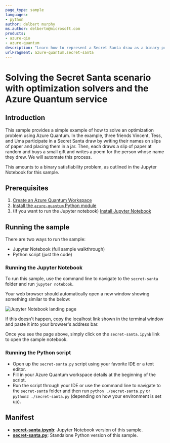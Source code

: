 ```yaml
---
page_type: sample
languages:
- python
author: delbert murphy
ms.author: delbertm@microsoft.com
products:
- azure-qio
- azure-quantum
description: "Learn how to represent a Secret Santa draw as a binary problem and solve it using the Azure Quantum service"
urlFragment: azure-quantum.secret-santa
---
```


# Solving the Secret Santa scenario with optimization solvers and the Azure Quantum service

## Introduction

This sample provides a simple example of how to solve an optimization problem using Azure Quantum. In the example, three friends Vincent, Tess, and Uma participate in a Secret Santa draw by writing their names on slips of paper and placing them in a jar. Then, each draws a slip of paper at random and buys a small gift and writes a poem for the person whose name they drew. We will automate this process.

This amounts to a binary satisfiability problem, as outlined in the Jupyter Notebook for this sample.

## Prerequisites

1. [Create an Azure Quantum Workspace](https://docs.microsoft.com/azure/quantum/optimization-install-sdk)
2. [Install the `azure-quantum` Python module](https://docs.microsoft.com/azure/quantum/optimization-install-sdk)
3. (If you want to run the Jupyter notebook) [Install Jupyter Notebook](https://jupyter.org/install)

## Running the sample

There are two ways to run the sample:

- Jupyter Notebook (full sample walkthrough)
- Python script (just the code)

### Running the Jupyter Notebook

To run this sample, use the command line to navigate to the `secret-santa` folder and run `jupyter notebook`.

Your web browser should automatically open a new window showing something similar to the below:

![Jupyter Notebook landing page](./media/jupyter-homepage.png)

If this doesn't happen, copy the localhost link shown in the terminal window and paste it into your browser's address bar.

Once you see the page above, simply click on the `secret-santa.ipynb` link to open the sample notebook.

### Running the Python script

- Open up the `secret-santa.py` script using your favorite IDE or a text editor.
- Fill in your Azure Quantum workspace details at the beginning of the script.
- Run the script through your IDE or use the command line to navigate to the `secret-santa` folder and then run `python ./secret-santa.py` or `python3 ./secret-santa.py` (depending on how your environment is set up).

## Manifest

- **[secret-santa.ipynb](https://github.com/microsoft/qio-samples/blob/main/samples/secret-santa/secret-santa.ipynb)**: Jupyter Notebook version of this sample.
- **[secret-santa.py](https://github.com/microsoft/qio-samples/blob/main/samples/secret-santa/secret-santa.py)**: Standalone Python version of this sample.
